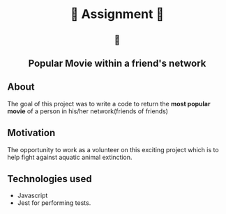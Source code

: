 <h1 align="center">🐬 Assignment 🐳</h1>
<h2 align="center">🦈</h2>

<h2 align="center">Popular Movie within a friend's network</h2>



## About

The goal of this project was to write a code to return the **most popular movie** of a person in his/her network(friends of friends)


## Motivation

The opportunity to work as a volunteer on this exciting project which is to help fight against aquatic animal extinction.


## Technologies used
- Javascript
- Jest for performing tests.



